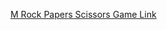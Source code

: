 [M Rock Papers Scissors Game Link](https://github.com/SuperTy-99/RockPaperScissorsGame/tree/main/RockPaperScissors)

